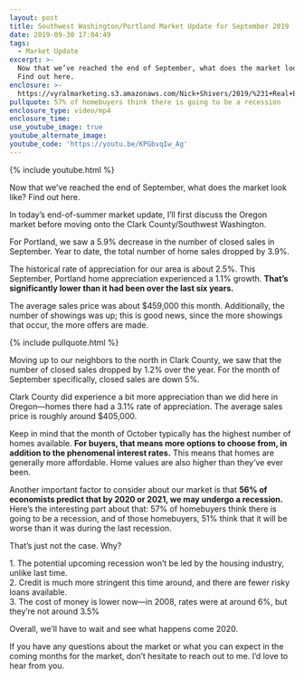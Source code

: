```yaml
---
layout: post
title: Southwest Washington/Portland Market Update for September 2019
date: 2019-09-30 17:04:49
tags:
  - Market Update
excerpt: >-
  Now that we’ve reached the end of September, what does the market look like?
  Find out here.
enclosure: >-
  https://vyralmarketing.s3.amazonaws.com/Nick+Shivers/2019/%231+Real+Estate+Team+in+the+Portland+Metro+_+SW+Washington+market+update.mp4
pullquote: 57% of homebuyers think there is going to be a recession
enclosure_type: video/mp4
enclosure_time:
use_youtube_image: true
youtube_alternate_image:
youtube_code: 'https://youtu.be/KPGbvqIw_Ag'
---
```


{% include youtube.html %}

Now that we’ve reached the end of September, what does the market look like? Find out here.

In today’s end-of-summer market update, I’ll first discuss the Oregon market before moving onto the Clark County/Southwest Washington.

For Portland, we saw a 5.9% decrease in the number of closed sales in September. Year to date, the total number of home sales dropped by 3.9%.

The historical rate of appreciation for our area is about 2.5%. This September, Portland home appreciation experienced a 1.1% growth. **That’s significantly lower than it had been over the last six years.&nbsp;**

The average sales price was about $459,000 this month. Additionally, the number of showings was up; this is good news, since the more showings that occur, the more offers are made.

{% include pullquote.html %}

Moving up to our neighbors to the north in Clark County, we saw that the number of closed sales dropped by 1.2% over the year. For the month of September specifically, closed sales are down 5%.

Clark County did experience a bit more appreciation than we did here in Oregon—homes there had a 3.1% rate of appreciation. The average sales price is roughly around $405,000.

Keep in mind that the month of October typically has the highest number of homes available. **For buyers, that means more options to choose from, in addition to the phenomenal interest rates.** This means that homes are generally more affordable. Home values are also higher than they’ve ever been.

Another important factor to consider about our market is that **56% of economists predict that by 2020 or 2021, we may undergo a recession.** Here’s the interesting part about that: 57% of homebuyers think there is going to be a recession, and of those homebuyers, 51% think that it will be worse than it was during the last recession.

That’s just not the case. Why?

1\. The potential upcoming recession won’t be led by the housing industry, unlike last time.<br>2\. Credit is much more stringent this time around, and there are fewer risky loans available.<br>3\. The cost of money is lower now—in 2008, rates were at around 6%, but they’re not around 3.5%

Overall, we’ll have to wait and see what happens come 2020.

If you have any questions about the market or what you can expect in the coming months for the market, don’t hesitate to reach out to me. I’d love to hear from you.